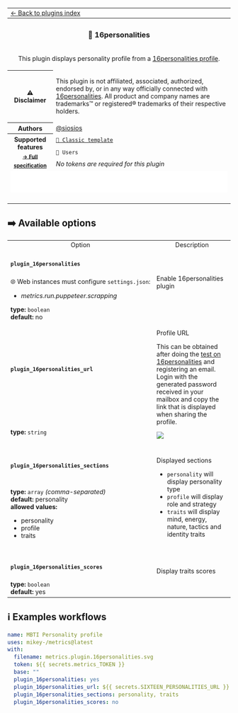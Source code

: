 <!--header-->
<table>
  <tr><td colspan="2"><a href="/README.md#-plugins">← Back to plugins index</a></td></tr>
  <tr><th colspan="2"><h3>🧠 16personalities</h3></th></tr>
  <tr><td colspan="2" align="center"><p>This plugin displays personality profile from a <a href="https://www.16personalities.com/profile">16personalities profile</a>.</p>
</td></tr>
  <tr><th>⚠️ Disclaimer</th><td><p>This plugin is not affiliated, associated, authorized, endorsed by, or in any way officially connected with <a href="https://www.16personalities.com">16personalities</a>.
All product and company names are trademarks™ or registered® trademarks of their respective holders.</p>
</td></tr>
<tr><th>Authors</th><td><a href="https://github.com/siosios">@siosios</a></td></tr>
  <tr>
    <th rowspan="3">Supported features<br><sub><a href="metadata.yml">→ Full specification</a></sub></th>
    <td><a href="/source/templates/classic/README.md"><code>📗 Classic template</code></a></td>
  </tr>
  <tr>
    <td><code>👤 Users</code></td>
  </tr>
  <tr>
    <td><i>No tokens are required for this plugin</i></td>
  </tr>
  <tr>
    <td colspan="2" align="center">
      <img src="https://github.com/siosios/metrics/blob/examples/metrics.plugin.16personalities.svg" alt=""></img>
      <img width="900" height="1" alt="">
    </td>
  </tr>
</table>
<!--/header-->

## ➡️ Available options

<!--options-->
<table>
  <tr>
    <td align="center" nowrap="nowrap">Option</i></td><td align="center" nowrap="nowrap">Description</td>
  </tr>
  <tr>
    <td nowrap="nowrap"><h4><code>plugin_16personalities</code></h4></td>
    <td rowspan="2"><p>Enable 16personalities plugin</p>
<img width="900" height="1" alt=""></td>
  </tr>
  <tr>
    <td nowrap="nowrap">🌐 Web instances must configure <code>settings.json</code>:
<ul>
<li><i>metrics.run.puppeteer.scrapping</i></li>
</ul>
<b>type:</b> <code>boolean</code>
<br>
<b>default:</b> no<br></td>
  </tr>
  <tr>
    <td nowrap="nowrap"><h4><code>plugin_16personalities_url</code></h4></td>
    <td rowspan="2"><p>Profile URL</p>
<p>This can be obtained after doing the <a href="https://www.16personalities.com/free-personality-test">test on 16personalities</a> and registering an email.
Login with the generated password received in your mailbox and copy the link that is displayed when sharing the profile.</p>
<img src="/.github/readme/imgs/plugin_16personalities_profile.png" width="800" />
<img width="900" height="1" alt=""></td>
  </tr>
  <tr>
    <td nowrap="nowrap"><b>type:</b> <code>string</code>
<br></td>
  </tr>
  <tr>
    <td nowrap="nowrap"><h4><code>plugin_16personalities_sections</code></h4></td>
    <td rowspan="2"><p>Displayed sections</p>
<ul>
<li><code>personality</code> will display personality type</li>
<li><code>profile</code> will display role and strategy</li>
<li><code>traits</code> will display mind, energy, nature, tactics and identity traits</li>
</ul>
<img width="900" height="1" alt=""></td>
  </tr>
  <tr>
    <td nowrap="nowrap"><b>type:</b> <code>array</code>
<i>(comma-separated)</i>
<br>
<b>default:</b> personality<br>
<b>allowed values:</b><ul><li>personality</li><li>profile</li><li>traits</li></ul></td>
  </tr>
  <tr>
    <td nowrap="nowrap"><h4><code>plugin_16personalities_scores</code></h4></td>
    <td rowspan="2"><p>Display traits scores</p>
<img width="900" height="1" alt=""></td>
  </tr>
  <tr>
    <td nowrap="nowrap"><b>type:</b> <code>boolean</code>
<br>
<b>default:</b> yes<br></td>
  </tr>
</table>
<!--/options-->

## ℹ️ Examples workflows

<!--examples-->
```yaml
name: MBTI Personality profile
uses: mikey-/metrics@latest
with:
  filename: metrics.plugin.16personalities.svg
  token: ${{ secrets.metrics_TOKEN }}
  base: ""
  plugin_16personalities: yes
  plugin_16personalities_url: ${{ secrets.SIXTEEN_PERSONALITIES_URL }}
  plugin_16personalities_sections: personality, traits
  plugin_16personalities_scores: no

```
<!--/examples-->

